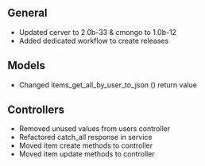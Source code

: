 ## General
- Updated cerver to 2.0b-33 & cmongo to 1.0b-12
- Added dedicated workflow to create releases

## Models
- Changed items_get_all_by_user_to_json () return value

## Controllers
- Removed unused values from users controller
- Refactored catch_all response in service
- Moved item create methods to controller
- Moved item update methods to controller